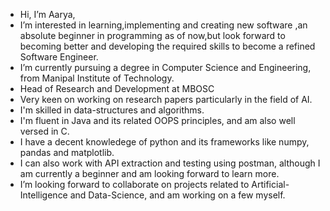 -  Hi, I’m Aarya,
-  I’m interested in learning,implementing and creating new software ,an absolute beginner in programming as of now,but look forward to becoming better and developing the required skills to become a refined 
   Software Engineer.  
-  I’m currently pursuing a degree in Computer Science and Engineering, from Manipal Institute of Technology.
-  Head of Research and Development at MBOSC
-  Very keen on working on research papers particularly in the field of AI.
-  I'm skilled in data-structures and algorithms.
-  I'm fluent in Java and its related OOPS principles, and am also well versed in C.
-  I have a decent knowledege of python and its frameworks like numpy, pandas and matplotlib.
-  I can also work with API extraction and testing using postman, although I am currently a beginner and am looking forward to learn more.
-  I’m looking forward to collaborate on projects related to Artificial-Intelligence and Data-Science, and am working on a few myself. 
   
   
  

